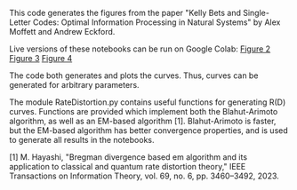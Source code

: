 This code generates the figures from the paper "Kelly Bets and Single-Letter Codes: Optimal Information Processing in Natural Systems" by Alex Moffett and Andrew Eckford.

Live versions of these notebooks can be run on Google Colab:
[Figure 2](https://colab.research.google.com/drive/1syIE324aByM53txRKkpb2qdMue1VKA9e)
[Figure 3](https://colab.research.google.com/drive/1N_r3_T1Qz8Wm2B8RygRmOTo4Rpy0Vhz4)
[Figure 4](https://colab.research.google.com/drive/1mu_5IUbuCDsVlfoi_xJA33_oZUnVD3yu)

The code both generates and plots the curves. Thus, curves can be generated for arbitrary parameters.

The module RateDistortion.py contains useful functions for generating R(D) curves. Functions are provided which implement both the Blahut-Arimoto algorithm, as well as an EM-based algorithm [1]. Blahut-Arimoto is faster, but the EM-based algorithm has better convergence properties, and is used to generate all results in the notebooks.

[1] M. Hayashi, "Bregman divergence based em algorithm and its application to classical and quantum rate distortion theory," IEEE Transactions on Information Theory, vol. 69, no. 6, pp. 3460–3492, 2023.

